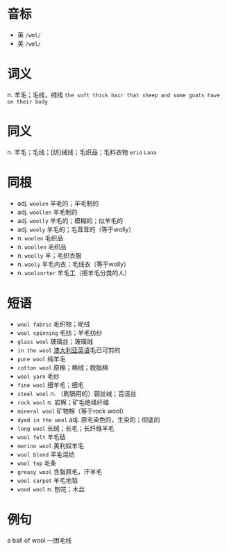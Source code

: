 # 音标

- 英 `/wʊl/`
- 美 `/wʊl/`

# 词义

n. 羊毛；毛线，绒线
`the soft thick hair that sheep and some goats have on their body`

# 同义

n. 羊毛；毛线；[纺]绒线；毛织品；毛料衣物
`erio` `Lana`

# 同根

- adj. `woolen` 羊毛的；羊毛制的
- adj. `woollen` 羊毛制的
- adj. `woolly` 羊毛的；模糊的；似羊毛的
- adj. `wooly` 羊毛的；毛茸茸的（等于wolly）
- n. `woolen` 毛织品
- n. `woollen` 毛织品
- n. `woolly` 羊；毛织衣服
- n. `wooly` 羊毛内衣；毛线衣（等于wolly）
- n. `woolsorter` 羊毛工（把羊毛分类的人）

# 短语

- `wool fabric` 毛织物；呢绒
- `wool spinning` 毛纺；羊毛纺纱
- `glass wool` 玻璃丝；玻璃绒
- `in the wool` [澳大利亚英语](绵羊)毛已可剪的
- `pure wool` 纯羊毛
- `cotton wool` 原棉；棉绒；脱脂棉
- `wool yarn` 毛纱
- `fine wool` 细羊毛；细毛
- `steel wool` n. （刷锅用的）钢丝绒；百洁丝
- `rock wool` n. 岩棉；矿毛绝缘纤维
- `mineral wool` 矿物棉（等于rock wool）
- `dyed in the wool` adj. 原毛染色的，生染的；彻底的
- `long wool` 长绒；长毛；长纤维羊毛
- `wool felt` 羊毛毡
- `merino wool` 美利奴羊毛
- `wool blend` 羊毛混纺
- `wool top` 毛条
- `greasy wool` 含脂原毛，汗羊毛
- `wool carpet` 羊毛地毯
- `wood wool` n. 刨花；木丝

# 例句

a ball of wool
一团毛线


